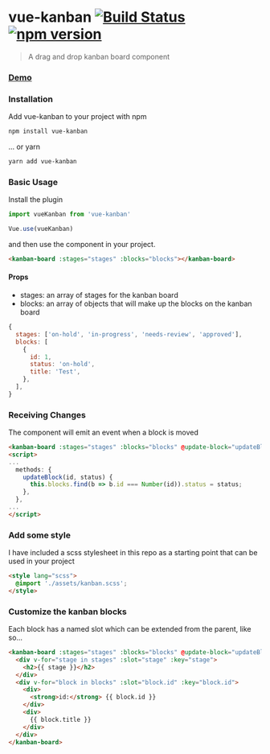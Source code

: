 # vue-kanban [![Build Status](https://travis-ci.org/BrockReece/vue-kanban.svg?branch=master)](https://travis-ci.org/BrockReece/vue-kanban) [![npm version](https://badge.fury.io/js/vue-kanban.svg)](https://badge.fury.io/js/vue-kanban)

> A drag and drop kanban board component

### [Demo](https://vue-kanban.netlify.com/)

### Installation

Add vue-kanban to your project with npm
``` bash
npm install vue-kanban
```

... or yarn
```bash
yarn add vue-kanban
```

### Basic Usage

Install the plugin
```js
import vueKanban from 'vue-kanban'

Vue.use(vueKanban)
```

and then use the component in your project.
```html
<kanban-board :stages="stages" :blocks="blocks"></kanban-board>
```

#### Props
- stages: an array of stages for the kanban board
- blocks: an array of objects that will make up the blocks on the kanban board
```js
{
  stages: ['on-hold', 'in-progress', 'needs-review', 'approved'],
  blocks: [
    {
      id: 1,
      status: 'on-hold',
      title: 'Test',
    },
  ],
}
```

### Receiving Changes
The component will emit an event when a block is moved

```html
<kanban-board :stages="stages" :blocks="blocks" @update-block="updateBlock"></kanban-board>
<script>
...
  methods: {
    updateBlock(id, status) {
      this.blocks.find(b => b.id === Number(id)).status = status;
    },
  },
...
</script>
```

### Add some style
I have included a scss stylesheet in this repo as a starting point that can be used in your project
```html
<style lang="scss">
  @import './assets/kanban.scss';
</style>
```

### Customize the kanban blocks
Each block has a named slot which can be extended from the parent, like so...
```html
<kanban-board :stages="stages" :blocks="blocks" @update-block="updateBlock">
  <div v-for="stage in stages" :slot="stage" :key="stage">
    <h2>{{ stage }}</h2>
  </div>
  <div v-for="block in blocks" :slot="block.id" :key="block.id">
    <div>
      <strong>id:</strong> {{ block.id }}
    </div>
    <div>
      {{ block.title }}
    </div>
  </div>
</kanban-board>
```
